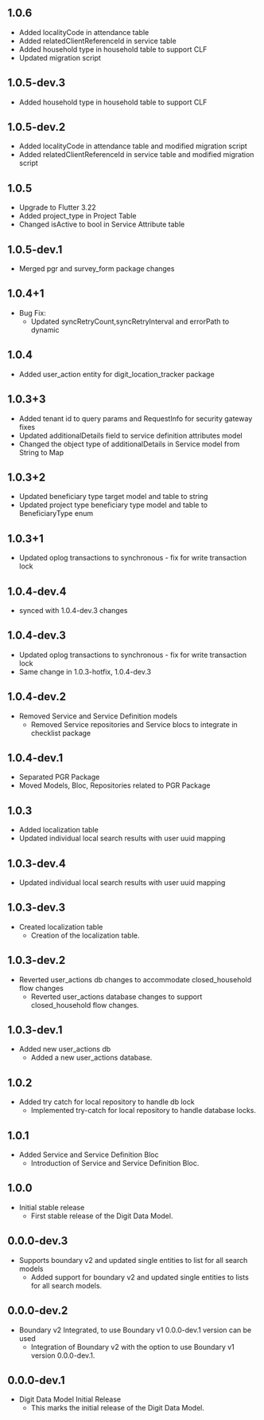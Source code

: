 ## 1.0.6

* Added localityCode in attendance table
* Added relatedClientReferenceId in service table
* Added household type in household table to support CLF
* Updated migration script

## 1.0.5-dev.3

* Added household type in household table to support CLF

## 1.0.5-dev.2

* Added localityCode in attendance table and modified migration script
* Added relatedClientReferenceId in service table and modified migration script

## 1.0.5

* Upgrade to Flutter 3.22
* Added project_type in Project Table
* Changed isActive to bool in Service Attribute table

## 1.0.5-dev.1

* Merged pgr and survey_form package changes

## 1.0.4+1

* Bug Fix:
    * Updated syncRetryCount,syncRetryInterval and errorPath to dynamic

## 1.0.4

* Added user_action entity for digit_location_tracker package

## 1.0.3+3

* Added tenant id to query params and RequestInfo for security gateway fixes
* Updated additionalDetails field to service definition attributes model
* Changed the object type of additionalDetails in Service model from String to Map

## 1.0.3+2

* Updated beneficiary type target model and table to string
* Updated project type beneficiary type model and table to BeneficiaryType enum

## 1.0.3+1

* Updated oplog transactions to synchronous - fix for write transaction lock

## 1.0.4-dev.4

* synced with 1.0.4-dev.3 changes

## 1.0.4-dev.3

* Updated oplog transactions to synchronous - fix for write transaction lock
* Same change in 1.0.3-hotfix, 1.0.4-dev.3

## 1.0.4-dev.2

* Removed Service and Service Definition models
    - Removed Service repositories and Service blocs to integrate in checklist package

## 1.0.4-dev.1

* Separated PGR Package
* Moved Models, Bloc, Repositories related to PGR Package

## 1.0.3

* Added localization table
* Updated individual local search results with user uuid mapping

## 1.0.3-dev.4

* Updated individual local search results with user uuid mapping

## 1.0.3-dev.3

* Created localization table
    - Creation of the localization table.

## 1.0.3-dev.2

* Reverted user_actions db changes to accommodate closed_household flow changes
    - Reverted user_actions database changes to support closed_household flow changes.

## 1.0.3-dev.1

* Added new user_actions db
    - Added a new user_actions database.

## 1.0.2

* Added try catch for local repository to handle db lock
    - Implemented try-catch for local repository to handle database locks.

## 1.0.1

* Added Service and Service Definition Bloc
    - Introduction of Service and Service Definition Bloc.

## 1.0.0

* Initial stable release
    - First stable release of the Digit Data Model.

## 0.0.0-dev.3

* Supports boundary v2 and updated single entities to list for all search models
    - Added support for boundary v2 and updated single entities to lists for all search models.

## 0.0.0-dev.2

* Boundary v2 Integrated, to use Boundary v1 0.0.0-dev.1 version can be used
    - Integration of Boundary v2 with the option to use Boundary v1 version 0.0.0-dev.1.

## 0.0.0-dev.1

* Digit Data Model Initial Release
    - This marks the initial release of the Digit Data Model.